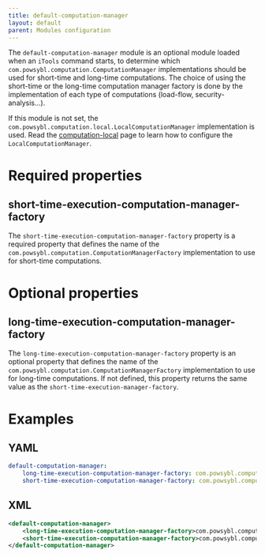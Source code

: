 ```yaml
---
title: default-computation-manager
layout: default
parent: Modules configuration
---
```


The `default-computation-manager` module is an optional module loaded when an `iTools` command starts, to determine which
`com.powsybl.computation.ComputationManager` implementations should be used for short-time and long-time computations.
The choice of using the short-time or the long-time computation manager factory is done by the implementation of each
type of computations (load-flow, security-analysis...).

If this module is not set, the `com.powsybl.computation.local.LocalComputationManager` implementation is used. Read the
[computation-local](computation-local.md) page to learn how to configure the `LocalComputationManager`.

# Required properties

## short-time-execution-computation-manager-factory
The `short-time-execution-computation-manager-factory` property is a required property that defines the name of the
`com.powsybl.computation.ComputationManagerFactory` implementation to use for short-time computations.

# Optional properties

## long-time-execution-computation-manager-factory
The `long-time-execution-computation-manager-factory` property is an optional property that defines the name of the
`com.powsybl.computation.ComputationManagerFactory` implementation to use for long-time computations. If not defined,
this property returns the same value as the `short-time-execution-manager-factory`.

# Examples

## YAML
```yaml
default-computation-manager:
    long-time-execution-computation-manager-factory: com.powsybl.computation.local.LocalComputationManagerFactory
    short-time-execution-computation-manager-factory: com.powsybl.computation.local.LocalComputationManagerFactory
```

## XML
```xml
<default-computation-manager>
    <long-time-execution-computation-manager-factory>com.powsybl.computation.local.LocalComputationManagerFactory</long-time-execution-computation-manager-factory>
    <short-time-execution-computation-manager-factory>com.powsybl.computation.local.LocalComputationManagerFactory</short-time-execution-computation-manager-factory>
</default-computation-manager>
```
